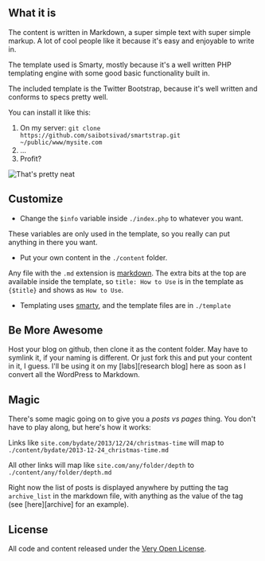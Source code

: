 What it is
----------

The content is written in Markdown, a super simple text with
super simple markup. A lot of cool people like it because it's
easy and enjoyable to write in.

The template used is Smarty, mostly because it's a well written
PHP templating engine with some good basic functionality built in.

The included template is the Twitter Bootstrap, because it's well
written and conforms to specs pretty well.

You can install it like this:

1. On my server: `git clone https://github.com/saibotsivad/smartstrap.git ~/public/www/mysite.com`
2. ...
3. Profit?

![That's pretty neat](http://smartstrap.tobiaslabs.com/content/thatsprettyneat.jpg "How neat is that?")

Customize
---------

* Change the `$info` variable inside `./index.php` to whatever you want.

These variables are only used in the template, so you really can put anything in there you want.

* Put your own content in the `./content` folder.

Any file with the `.md` extension is [markdown][Markdown]. The extra bits at the top are available
inside the template, so `title: How to Use` is in the template as `{$title}` and shows as `How to Use`.

* Templating uses [smarty][Smarty], and the template files are in `./template`


Be More Awesome
---------------

Host your blog on github, then clone it as the content folder. May have to symlink it, if your
naming is different. Or just fork this and put your content in it, I guess. I'll be using it on
my [labs][research blog] here as soon as I convert all the WordPress to Markdown.

Magic
-----

There's some magic going on to give you a *posts vs pages* thing. You don't have to play along, but
here's how it works:

Links like `site.com/bydate/2013/12/24/christmas-time` will map to `./content/bydate/2013-12-24_christmas-time.md`

All other links will map like `site.com/any/folder/depth` to `./content/any/folder/depth.md`

Right now the list of posts is displayed anywhere by putting the tag `archive_list` in the markdown
file, with anything as the value of the tag (see [here][archive] for an example).

License
-------

All code and content released under the [Very Open License](http://veryopenlicense.com).


[smarty]: http://www.smarty.net/ "Smarty templating engine"
[fortin]: http://michelf.ca/projects/php-markdown/ "Michel Fortin's PHP implementation of Markdown"
[markdown]: http://daringfireball.net/projects/markdown/ "Markdown home"
[demo]: http://smartstrap.tobiaslabs.com "Demo of this site in use"
[labs]: http://tobiaslabs.com "Tobias Labs"
[here]: https://github.com/saibotsivad/smartstrap/blob/master/content/archive.md "Demo of archive page"
